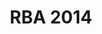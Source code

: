 ---
layout: post_redirect
title: RBA 2014
categories: results
link: /pdf/results/2014-Vysledky.pdf
front_img: /img/galleries/2014.jpg
---